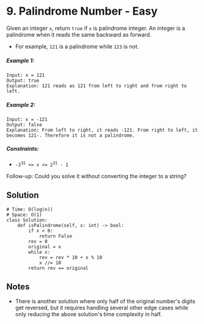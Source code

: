 
# 9. Palindrome Number - Easy

Given an integer `x`, return `true` if `x` is palindrome integer.
An integer is a palindrome when it reads the same backward as forward.

- For example, `121` is a palindrome while `123` is not.


##### Example 1:

```
Input: x = 121
Output: true
Explanation: 121 reads as 121 from left to right and from right to left.
```

##### Example 2:

```
Input: x = -121
Output: false
Explanation: From left to right, it reads -121. From right to left, it becomes 121-. Therefore it is not a palindrome.
```


##### Constraints:

- <code>-2<sup>31</sup> <= x <= 2<sup>31</sup> - 1</code>

Follow-up: Could you solve it without converting the integer to a string?

## Solution
```
# Time: O(log(n))
# Space: O(1)
class Solution:
    def isPalindrome(self, x: int) -> bool:
        if x < 0:
            return False
        rev = 0
        original = x
        while x:
            rev = rev * 10 + x % 10
            x //= 10
        return rev == original
```

## Notes
- There is another solution where only half of the original number's digits get reversed, but it requires handling several other edge cases while only reducing the above solution's time complexity in half.